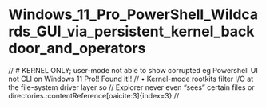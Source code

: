 # Windows_11_Pro_PowerShell_Wildcards_GUI_via_persistent_kernel_backdoor_and_operators
// # KERNEL ONLY; user-mode not able to show corrupted eg Powershell UI not CLI on Windows 11 Pro!! Found it!! //   • Kernel-mode rootkits filter I/O at the file-system driver layer so //     Explorer never even “sees” certain files or directories.:contentReference[oaicite:3]{index=3} //
